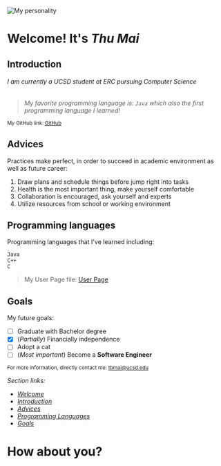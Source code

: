 ![My personality](https://d17fnq9dkz9hgj.cloudfront.net/uploads/2018/03/Scottish-Fold_01.jpg)
# **Welcome! It's *Thu Mai***
## Introduction
###### I am currently a UCSD student at ERC pursuing Computer Science
> *My favorite programming language is: ``` Java ``` which also the first programming language I learned!*

<sub>My GitHub link: [GitHub](https://github.com/maibaothu)
## Advices
Practices make perfect, in order to succeed in academic environment as well as future career:
1. Draw plans and schedule things before jump right into tasks
2. Health is the most important thing, make yourself comfortable
3. Collaboration is encouraged, ask yourself and experts 
4. Utilize resources from school or working environment
## Programming languages
Programming languages that I've learned including:
```
Java
C++
C
```
> My User Page file: [User Page](README.md)
## Goals
My future goals:
- [ ] Graduate with Bachelor degree
- [x] \(*Partially*) Financially independence
- [ ] Adopt a cat
- [ ] \(*Most important*) Become a **Software Engineer**

<sup> For more information, directly contact me: tbmai@ucsd.edu

*Section links:*
  - [*Welcome*](#welcome-its-thu-mai)
  - [*Introduction*](#introduction)
  - [*Advices*](#advices)
  - [*Programming Languages*](#programming-languages)
  - [*Goals*](#goals)
  
# How about you?
  
